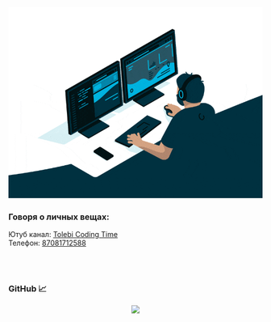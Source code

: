<h3 align="center"><img src="https://github.com/tolebijaksybai/tolebijaksybai/blob/master/code.gif" alt="Coder GIF" max-height="250"></h3>

<h3 align="left">Говоря о личных вещах:</h3>
Ютуб канал: <a href="https://www.youtube.com/@tolebiCodingTime">Tolebi Coding Time</a>  <br/>
Телефон: <a href="tel:87081712588">87081712588</a> <br/>

<br><br>
<h3 align="left">GitHub 📈 </h3><p align="center">
<img src="https://github-readme-streak-stats.herokuapp.com/?user=tolebijaksybai&theme=tokyonight" height="200"><br>
